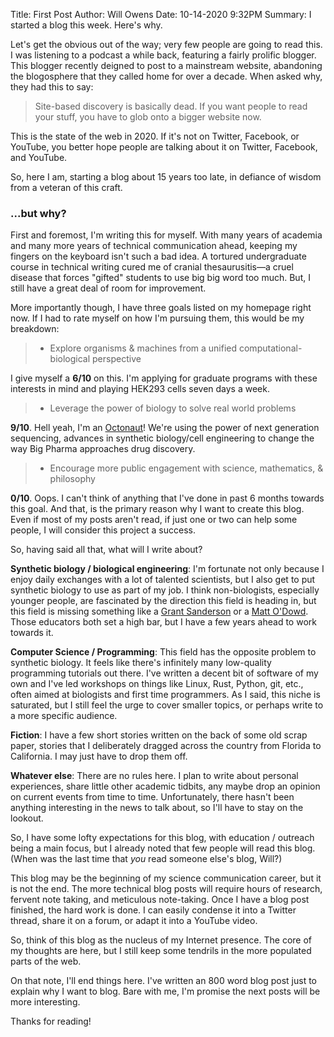 Title: First Post
Author: Will Owens
Date: 10-14-2020 9:32PM
Summary: I started a blog this week. Here's why.

Let's get the obvious out of the way;
very few people are going to read this.
I was listening to a podcast a while back, featuring a fairly prolific blogger.
This blogger recently deigned to post to a mainstream website, abandoning the blogosphere that they called home for over a decade.
When asked why, they had this to say:

> Site-based discovery is basically dead.
> If you want people to read your stuff, you have to glob onto a bigger website now.

This is the state of the web in 2020.
If it's not on Twitter, Facebook, or YouTube, you better hope people are talking about it on Twitter, Facebook, and YouTube.

So, here I am, starting a blog about 15 years too late, in defiance of wisdom from a veteran of this craft.

### ...but why?

First and foremost, I'm writing this for myself.
With many years of academia and many more years of technical communication ahead, keeping my fingers on the keyboard isn't such a bad idea.
A tortured undergraduate course in technical writing cured me of cranial thesaurusitis—a cruel disease that forces "gifted" students to use big big word too much. 
But, I still have a great deal of room for improvement.

More importantly though, I have three goals listed on my homepage right now. If I had to rate myself on how I'm pursuing them, this would be my breakdown:

> - Explore organisms & machines from a unified computational-biological perspective

I give myself a **6/10** on this.
I'm applying for graduate programs with these interests in mind and playing HEK293 cells seven days a week.

> - Leverage the power of biology to solve real world problems

**9/10**. Hell yeah, I'm an [Octonaut](https://octant.bio/team)!
We're using the power of next generation sequencing, advances in synthetic biology/cell engineering to change the way Big Pharma approaches drug discovery. 

> - Encourage more public engagement with science, mathematics, & philosophy

**0/10**.
Oops.
I can't think of anything that I've done in past 6 months towards this goal. And that, is the primary reason why I want to create this blog.
Even if most of my posts aren't read, if just one or two can help some people, I will consider this project a success.

So, having said all that, what will I write about?

__Synthetic biology / biological engineering__: I'm fortunate not only because I enjoy daily exchanges with a lot of talented scientists, but I also get to put synthetic biology to use as part of my job.
I think non-biologists, especially younger people, are fascinated by the direction this field is heading in, but this field is missing something like a [Grant Sanderson](https://twitter.com/3blue1brown) or a [Matt O'Dowd](https://twitter.com/matt_of_earth).
Those educators both set a high bar, but I have a few years ahead to work towards it.

__Computer Science / Programming__: This field has the opposite problem to synthetic biology. It feels like there's infinitely many low-quality programming tutorials out there.
I've written a decent bit of software of my own and I've led workshops on things like Linux, Rust, Python, git, etc., often aimed at biologists and first time programmers.
As I said, this niche is saturated, but I still feel the urge to cover smaller topics, or perhaps write to a more specific audience.

__Fiction__: I have a few short stories written on the back of some old scrap paper, stories that I deliberately dragged across the country from Florida to California.
I may just have to drop them off.

__Whatever else__: There are no rules here.
I plan to write about personal experiences, share little other academic tidbits, any maybe drop an opinion on current events from time to time. Unfortunately, there hasn't been anything interesting in the news to talk about, so I'll have to stay on the lookout.

So, I have some lofty expectations for this blog, with education / outreach being a main focus, but I already noted that few people will read this blog.
(When was the last time that *you* read someone else's blog, Will?)

This blog may be the beginning of my science communication career, but it is not the end.
The more technical blog posts will require hours of research, fervent note taking, and meticulous note-taking.
Once I have a blog post finished, the hard work is done.
I can easily condense it into a Twitter thread, share it on a forum, or adapt it into a YouTube video.

So, think of this blog as the nucleus of my Internet presence.
The core of my thoughts are here, but I still keep some tendrils in the more populated parts of the web. 

On that note, I'll end things here.
I've written an 800 word blog post just to explain why I want to blog.
Bare with me, I'm promise the next posts will be more interesting.

Thanks for reading!
